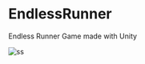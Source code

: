 # EndlessRunner
Endless Runner Game made with Unity

![ss](https://user-images.githubusercontent.com/86054050/175781916-9e46d2e8-0422-48b3-872b-c51e368cfcfa.PNG)
